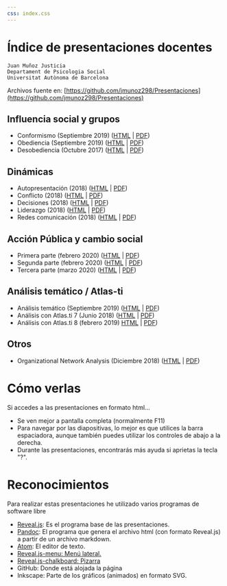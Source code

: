 ```yaml
---
css: index.css
---
```


<!-- genera con: pandoc -s index.md -o index.html -->

Índice de presentaciones docentes
===================================

```
Juan Muñoz Justicia
Departament de Psicologia Social
Universitat Autònoma de Barcelona
```

Archivos fuente en: [https://github.com/jmunoz298/Presentaciones](https://github.com/jmunoz298/Presentaciones)

Influencia social y grupos
--------------------------

- Conformismo (Septiembre 2019) ([HTML](Conformismo.html) | [PDF](Conformismo.pdf))
- Obediencia (Septiembre 2019) ([HTML](Obediencia.html) | [PDF](Obediencia.pdf))
- Desobediencia (Octubre 2017) ([HTML](Desobediencia.html) | [PDF](Desobediencia.pdf))

Dinámicas
---------

- Autopresentación (2018) ([HTML](GestionImpresiones.html) | [PDF](GestionImpresiones.pdf))
- Conflicto (2018) ([HTML](Conflicto.html) | [PDF](Conflicto.pdf))
- Decisiones (2018) ([HTML](Decisiones.html) | [PDF](Decisiones.pdf))
- Liderazgo (2018) ([HTML](Liderazgo.html) | [PDF](Lideerazgo.pdf))
- Redes comunicación (2018) ([HTML](RedesComunicacion.html) | [PDF](RedesComunicacion.pdf))

Acción Pública y cambio social
------------------------------

- Primera parte (febrero 2020) ([HTML](APCS-1.html) | [PDF](APCS-1.pdf))
- Segunda parte (febrero 2020) ([HTML](APCS-2.html) | [PDF](APCS-2.pdf))
- Tercera parte (marzo 2020) ([HTML](APCS-3.html) | [PDF](APCS-3.pdf))

Análisis temático / Atlas-ti
-----------------

- Análisis temático (Septiembre 2019) ([HTML](AnalisisTematico.html) | [PDF](AnalisisTematico.pdf))
- Análisis con Atlas.ti 7 (Junio 2018) ([HTML](AT-Atlas.ti.html) | [PDF](AT-Atlas.ti.pdf))
- Análisis con Atlas.ti 8 (febrero 2019) [HTML](AT-Atlas.ti-8.html) | [PDF](AT-Atlas.ti-8.pdf))

Otros
-----

- Organizational Network Analysis (Diciembre 2018) ([HTML](ONA.html) | [PDF](ONA.pdf))


Cómo verlas
===========

Si accedes a las presentaciones en formato html...

-   Se ven mejor a pantalla completa (normalmente F11)
-   Para navegar por las diapositivas, lo mejor es que utilices la barra
    espaciadora, aunque también puedes utilizar los controles de abajo a
    la derecha.
-   Durante las presentaciones, encontrarás más ayuda si aprietas la
    tecla "?".

Reconocimientos
===============

Para realizar estas presentaciones he utilizado varios programas de
software libre

-   [Reveal.js](http://lab.hakim.se/reveal-js/#/): Es el programa base
    de las presentaciones.
-   [Pandoc](http://pandoc.org/): El programa que genera el archivo html
    (con formato Reveal.js) a partir de un archivo markdown.
-   [Atom](https://atom.io/): El editor de texto.
-   [Reveal.js-menu:
    Menú lateral.](https://github.com/denehyg/reveal.js-menu)
-   [Reveal.js-chalkboard: Pizarra](https://github.com/rajgoel/reveal.js-plugins/tree/master/chalkboard)
-   GitHub: Donde está alojada la página
-   Inkscape: Parte de los gráficos (animados) en formato SVG.
